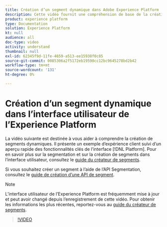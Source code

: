 ```yaml
---
title: Création d’un segment dynamique dans Adobe Experience Platform
description: Cette vidéo fournit une compréhension de base de la création d’un segment dynamique à l’aide de l’interface utilisateur de Platform.
product: experience platform
type: Documentation
solution: Experience Platform
kt: null
audience: all
doc-type: video
activity: understand
thumbnail: null
exl-id: 62345f9d-11fe-4659-a513-ee15938f0c85
source-git-commit: 0085306a2f5172eb19590cc12bc9645278bd2b42
workflow-type: tm+mt
source-wordcount: '131'
ht-degree: 0%

---
```


# Création d’un segment dynamique dans l’interface utilisateur de l’Experience Platform

La vidéo suivante est destinée à vous aider à comprendre la création de segments dynamiques. Il présente un exemple d’expérience client suivi d’un aperçu rapide des fonctionnalités clés de l’interface [!DNL Platform]. Pour en savoir plus sur la segmentation et sur la création de segments dans l’interface utilisateur, consultez le [guide du créateur de segments](../ui/segment-builder.md).

Si vous souhaitez créer un segment à l’aide de l’API Segmentation, consultez le [guide de création d’une API de segment](../tutorials/create-a-segment.md).

>[!NOTE]
>
>L’interface utilisateur de l’Experience Platform est fréquemment mise à jour et peut avoir changé depuis l’enregistrement de cette vidéo. Pour obtenir les informations les plus récentes, reportez-vous au [guide du créateur de segments](../ui/segment-builder.md).

>[!VIDEO](https://video.tv.adobe.com/v/27428?quality=12&learn=on)
